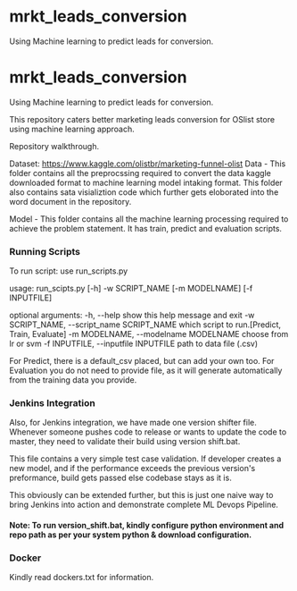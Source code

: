 # mrkt_leads_conversion
Using Machine learning to predict leads for conversion.  


# mrkt_leads_conversion
Using Machine learning to predict leads for conversion.  

This repository caters better marketing leads conversion for OSlist store using machine learning approach.

Repository walkthrough.

Dataset: https://www.kaggle.com/olistbr/marketing-funnel-olist
Data - This folder contains all the preprocssing required to convert the data kaggle downloaded format to machine learning model
intaking format.
This folder also contains sata visializtion code which further gets eloborated into the word document in the repository.

Model - This folder contains all the machine learning processing required to achieve the problem statement.
It has train, predict and evaluation scripts.

### Running Scripts
To run script: use run_scripts.py

usage: run_scipts.py [-h] -w SCRIPT_NAME [-m MODELNAME] [-f INPUTFILE]

optional arguments:
  -h, --help            show this help message and exit
  -w SCRIPT_NAME, --script_name SCRIPT_NAME
                        which script to run.[Predict, Train, Evaluate]
  -m MODELNAME, --modelname MODELNAME
                        choose from lr or svm
  -f INPUTFILE, --inputfile INPUTFILE
                        path to data file (.csv)
                        
For Predict, there is a default_csv placed, but can add your own too.
For Evaluation you do not need to provide file, as it will generate automatically from the training data you provide.
                        
### Jenkins Integration                        
Also, for Jenkins integration, we have made one version shifter file.
Whenever someone pushes code to release or wants to update the code to master,
they need to validate their build using version shift.bat.

This file contains a very simple test case validation.
If developer creates a new model, and if the performance exceeds the previous version's preformance,
build gets passed else codebase stays as it is.

This obviously can be extended further, but this is just one naive way to bring Jenkins into action and demonstrate complete
ML Devops Pipeline.

#### Note: To run version_shift.bat, kindly configure python environment and repo path as per your system python & download configuration.

### Docker
Kindly read dockers.txt for information.

